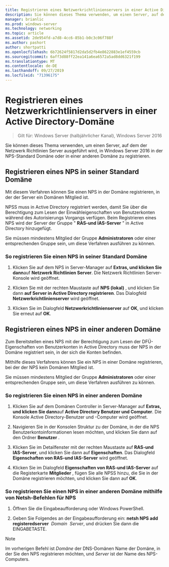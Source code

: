 ```yaml
---
title: Registrieren eines Netzwerkrichtlinienservers in einer Active Directory-Domäne
description: Sie können dieses Thema verwenden, um einen Server, auf dem der Netzwerk Richtlinien Server ausgeführt wird, in Windows Server 2016 in der NPS-Standard Domäne oder in einer anderen Domäne zu registrieren.
manager: brianlic
ms.prod: windows-server
ms.technology: networking
ms.topic: article
ms.assetid: 2de954fd-a7d8-4cc6-85b1-b0c3c06f788f
ms.author: pashort
author: shortpatti
ms.openlocfilehash: 6b72624f5817d2da5d2fb4e8622883e1ef4559cb
ms.sourcegitcommit: 6aff3d88ff22ea141a6ea6572a5ad8dd6321f199
ms.translationtype: MT
ms.contentlocale: de-DE
ms.lasthandoff: 09/27/2019
ms.locfileid: "71396175"
---
```

# <a name="register-an-nps-in-an-active-directory-domain"></a>Registrieren eines Netzwerkrichtlinienservers in einer Active Directory-Domäne

>Gilt für: Windows Server (halbjährlicher Kanal), Windows Server 2016

Sie können dieses Thema verwenden, um einen Server, auf dem der Netzwerk Richtlinien Server ausgeführt wird, in Windows Server 2016 in der NPS-Standard Domäne oder in einer anderen Domäne zu registrieren.

## <a name="register-an-nps-in-its-default-domain"></a>Registrieren eines NPS in seiner Standard Domäne

Mit diesem Verfahren können Sie einen NPS in der Domäne registrieren, in der der Server ein Domänen Mitglied ist. 

NPSS muss in Active Directory registriert werden, damit Sie über die Berechtigung zum Lesen der Einwähleigenschaften von Benutzerkonten während des Autorisierungs Vorgangs verfügen. Beim Registrieren eines NPS wird der Server der Gruppe " **RAS-und IAS-Server** " in Active Directory hinzugefügt.

Sie müssen mindestens Mitglied der Gruppe **Administratoren** oder einer entsprechenden Gruppe sein, um diese Verfahren ausführen zu können.

### <a name="to-register-an-nps-in-its-default-domain"></a>So registrieren Sie einen NPS in seiner Standard Domäne


1. Klicken Sie auf dem NPS in Server-Manager auf **Extras, und klicken Sie dann**auf **Netzwerk Richtlinien Server**. Die Netzwerk Richtlinien Server-Konsole wird geöffnet.

2. Klicken Sie mit der rechten Maustaste auf **NPS (lokal)** , und klicken Sie dann **auf Server in Active Directory registrieren**. Das Dialogfeld **Netzwerkrichtlinienserver** wird geöffnet.

3. Klicken Sie im Dialogfeld **Netzwerkrichtlinienserver** auf **OK**, und klicken Sie erneut auf **OK**.

## <a name="register-an-nps-in-another-domain"></a>Registrieren eines NPS in einer anderen Domäne

Zum Bereitstellen eines NPS mit der Berechtigung zum Lesen der DFÜ-Eigenschaften von Benutzerkonten in Active Directory muss der NPS in der Domäne registriert sein, in der sich die Konten befinden.

Mithilfe dieses Verfahrens können Sie ein NPS in einer Domäne registrieren, bei der der NPS kein Domänen Mitglied ist.

Sie müssen mindestens Mitglied der Gruppe **Administratoren** oder einer entsprechenden Gruppe sein, um diese Verfahren ausführen zu können.

### <a name="to-register-an-nps-in-another-domain"></a>So registrieren Sie einen NPS in einer anderen Domäne

1. Klicken Sie auf dem Domänen Controller in Server-Manager auf **Extras, und klicken Sie dann**auf **Active Directory Benutzer und Computer**. Die Konsole Active Directory-Benutzer und -Computer wird geöffnet.

2. Navigieren Sie in der Konsolen Struktur zu der Domäne, in der die NPS Benutzerkontoinformationen lesen möchten, und klicken Sie dann auf den Ordner **Benutzer** . 

3. Klicken Sie im Detailfenster mit der rechten Maustaste auf **RAS-und IAS-Server**, und klicken Sie dann auf **Eigenschaften**. Das Dialogfeld **Eigenschaften von RAS-und IAS-Server** wird geöffnet.

4. Klicken Sie im Dialogfeld **Eigenschaften von RAS-und IAS-Server** auf die Registerkarte **Mitglieder** , fügen Sie alle NPSS hinzu, die Sie in der Domäne registrieren möchten, und klicken Sie dann auf **OK**.


### <a name="to-register-an-nps-in-another-domain-by-using-netsh-commands-for-nps"></a>So registrieren Sie einen NPS in einer anderen Domäne mithilfe von Netsh-Befehlen für NPS

1. Öffnen Sie die Eingabeaufforderung oder Windows PowerShell. 

2. Geben Sie Folgendes an der Eingabeaufforderung ein: **netsh NPS add registeredserver** &nbsp;*Domain* &nbsp;*Server*, und drücken Sie dann die EINGABETASTE.

>[!NOTE]
>Im vorherigen Befehl ist *Domäne* der DNS-Domänen Name der Domäne, in der Sie den NPS registrieren möchten, und *Server* ist der Name des NPS-Computers.

